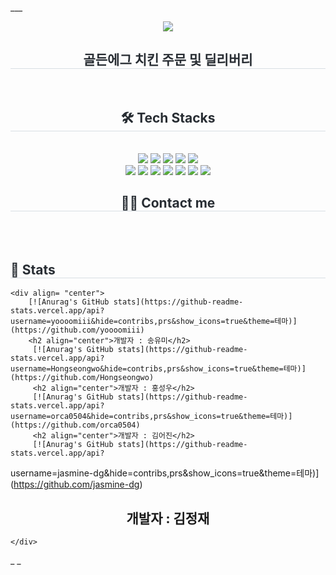 
___<div align= "center">
    <img src="https://capsule-render.vercel.app/api?type=waving&color=0:efafaf,100:d2c793&height=180&text=GoldenEGG%20Project&animation=fadeIn&fontColor=000000&fontSize=70" />
    </div>
    <div align= "center"> 
    <h2 style="border-bottom: 1px solid #d8dee4; color: #282d33;"> 골든에그 치킨 주문 및 딜리버리 </h2>  
    <div style="font-weight: 700; font-size: 15px; text-align: center; color: #282d33;">  </div> 
    </div>
    <div align= "center">
    <h2 style="border-bottom: 1px solid #d8dee4; color: #282d33;"> 🛠️ Tech Stacks </h2> <br> 
    <div style="margin: 0 auto; text-align: center;" align= "center"> <img src="https://img.shields.io/badge/Apache Tomcat-F8DC75?style=plastic&logo=Apache Tomcat&logoColor=white">
          <img src="https://img.shields.io/badge/Github-181717?style=plastic&logo=Github&logoColor=white">
          <img src="https://img.shields.io/badge/HTML5-E34F26?style=plastic&logo=HTML5&logoColor=white">
          <img src="https://img.shields.io/badge/jQuery-0769AD?style=plastic&logo=jQuery&logoColor=white">
          <img src="https://img.shields.io/badge/Java-007396?style=plastic&logo=Java&logoColor=white">
          <br/><img src="https://img.shields.io/badge/Javascript-F7DF1E?style=plastic&logo=Javascript&logoColor=white">
          <img src="https://img.shields.io/badge/MariaDB-003545?style=plastic&logo=MariaDB&logoColor=white">
          <img src="https://img.shields.io/badge/MySQL-4479A1?style=plastic&logo=MySQL&logoColor=white">
          <img src="https://img.shields.io/badge/Spring-6DB33F?style=plastic&logo=Spring&logoColor=white">
        <img src="https://img.shields.io/badge/Eclipse-2C2255?style=plastic&logo=Spring&logoColor=white">
         <img src="https://img.shields.io/badge/CSS3-1572B6?style=plastic&logo=Spring&logoColor=white">
        <img src="https://img.shields.io/badge/Linux-FCC624?style=plastic&logo=Spring&logoColor=white">
          </div>
    </div>
    <div align= "center">
    <h2 style="border-bottom: 1px solid #d8dee4; color: #282d33;"> 🧑‍💻 Contact me </h2> <br> 
    <div align= "center">  </div>  <br> 
    <div align= "center">  </div> 
    </div>
    <div class="center">
        <h2 style="border-bottom: 1px solid #d8dee4; color: #282d33;"> 🏅 Stats </h2>

    <div align= "center">
        [![Anurag's GitHub stats](https://github-readme-stats.vercel.app/api?username=yoooomiii&hide=contribs,prs&show_icons=true&theme=테마)](https://github.com/yoooomiii)
        <h2 align="center">개발자 : 송유미</h2>
         [![Anurag's GitHub stats](https://github-readme-stats.vercel.app/api?username=Hongseongwo&hide=contribs,prs&show_icons=true&theme=테마)](https://github.com/Hongseongwo)
         <h2 align="center">개발자 : 홍성우</h2>
         [![Anurag's GitHub stats](https://github-readme-stats.vercel.app/api?username=orca0504&hide=contribs,prs&show_icons=true&theme=테마)](https://github.com/orca0504)
         <h2 align="center">개발자 : 김어진</h2>
         [![Anurag's GitHub stats](https://github-readme-stats.vercel.app/api?
username=jasmine-dg&hide=contribs,prs&show_icons=true&theme=테마)](https://github.com/jasmine-dg)
         <h2 align="center">개발자 : 김정재</h2>

    </div>
_
_
